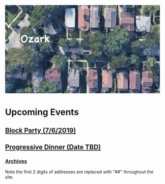 ![Ozark](/assets/images/ozark.jpg "Ozark")
-----
# Upcoming Events
## [Block Party (7/6/2019)](/blockparty.html)
## [Progressive Dinner (Date TBD)](/progressivedinner.html)

### [Archives](/archived/archive.html)

Note the first 2 digits of addresses are replaced with "##" throughout the site.
